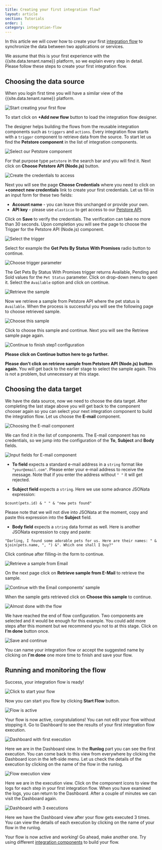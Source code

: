 ```yaml
---
title: Creating your first integration flow?
layout: article
section: Tutorials
order: 1
category: integration-flow
---
```


In this article we will cover how to create your first [integration flow](integration-flow) to synchronize the data between two applications or services.

We assume that this is your first experience with the {{site.data.tenant.name}} platform, so we explain every step in detail. Please follow these steps to create your first integration flow.

## Choosing the data source

When you login first time you will have a similar view of the {{site.data.tenant.name}} platform.

![Start creating your first flow](/assets/img/getting-started/first-flow/getting-started-flow-001.png "Start creating your first flow")

To start click on **+Add new flow** button to load the integration flow designer.

The designer helps building the flows from the reusable integration components such as `triggers` and `actions`. Every integration flow starts with a `trigger` component to retrieve data from the source. To start let us find the **Petstore component** in the list of integration components.

![Select our Petstore component](/assets/img/getting-started/first-flow/getting-started-flow-002.png "Select our Petstore component")

For that purpose type `petstore` in the search bar and you will find it. Next click on **Choose Petstore API (Node.js)** button.

![Create the credentials to access](/assets/img/getting-started/first-flow/getting-started-flow-003.png "Create the credentials to access")

Next you will see the page **Choose Credentials** where you need to click on **+connect new credentials** link to create your first credentials. Let us fill-in an input form for these two fields:
*   **Account name** - you can leave this unchanged or provide your own.
*   **API key** - please use `elasticio` to get access to our [Petstore API](https://petstore.elastic.io/docs/).

Click on **Save** to verify the credentials. The verification can take no more than 30 seconds. Upon completion you will see the page to choose the Trigger for the Petstore API (Node.js) component.

![Select the trigger](/assets/img/getting-started/first-flow/getting-started-flow-004.png "Select the trigger")

Select for example the **Get Pets By Status With Promises** radio button to continue.

![Choose trigger parameter](/assets/img/getting-started/first-flow/getting-started-flow-005.png "Choose trigger parameter")

The Get Pets By Status With Promises trigger returns Available, Pending and Sold values for the `Pet Status` parameter. Click on drop-down menu to open it. Select the `Available` option and click on continue.

![Retrieve the sample](/assets/img/getting-started/first-flow/getting-started-flow-006.png "Retrieve the sample")

Now we retrieve a sample from Petstore API where the pet status is `Available`. When the process is successful you will see the following page to choose retrieved sample.

![Choose this sample](/assets/img/getting-started/first-flow/getting-started-flow-007.png "Choose this sample")

Click to choose this sample and continue. Next you will see the Retrieve sample page again.

![Continue to finish step1 configuration](/assets/img/getting-started/first-flow/getting-started-flow-008.png "Continue to finish step1 configuration")

**Please click on Continue button here to go further.**

**Please don't click on retrieve sample from Petstore API (Node.js) button again.** You will get back to the earlier stage to select the sample again. This is not a problem, but unnecessary at this stage.

## Choosing the data target

We have the data source, now we need to choose the data target. After completing the last stage above you will get back to the component chooser again so you can select your next integration component to build the integration flow. Let us choose the **E-mail** component.

![Choosing the E-mail component](/assets/img/getting-started/first-flow/getting-started-flow-009.png "Choosing the E-mail component")

We can find it in the list of components. The E-mail component has no credentials, so we jump into the configuration of the **To**, **Subject** and **Body** fields.

![Input fields for E-mail component](/assets/img/getting-started/first-flow/getting-started-flow-010.png "Input fields for E-mail component")

*   **To field** expects a standard e-mail address in a `string` format like `"your@email.com"`. Please enter your e-mail address to receive the message. Note that if you enter the address without `" "` it will get rejected.

*   **Subject field** expects a `string`. Here we use some advance JSONata expression:
```
$count(pets.id) & " " & "new pets found"
```
Please note that we will not dive into JSONata at the moment, copy and paste this expression into the **Subject** field.

*   **Body field** expects a `string` data format as well. Here is another JSONata expression to copy and paste:
```
"Darling, I found some adorable pets for us. Here are their names: " & $join(pets.name, ", ") &". Which one shall I buy?"
```

Click continue after filling-in the form to continue.

![Retrieve a sample from Email](/assets/img/getting-started/first-flow/getting-started-flow-011.png "Retrieve a sample from Email")

On the next page click on **Retrieve sample from E-Mail** to retrieve the sample.

![Continue with the Email components' sample](/assets/img/getting-started/first-flow/getting-started-flow-012.png "Continue with the Email components' sample")

When the sample gets retrieved click on **Choose this sample** to continue.

![Almost done with the flow](/assets/img/getting-started/first-flow/getting-started-flow-013.png "Almost done with the flow")

We have reached the end of flow configuration. Two components are selected and it would be enough for this example. You could add more steps after this moment but we recommend you not to at this stage. Click on **I’m done** button once.

![Save and continue](/assets/img/getting-started/first-flow/getting-started-flow-014.png "Save and continue")

You can name your integration flow or accept the suggested name by clicking on **I'm done** one more time to finish and save your flow.


## Running and monitoring the flow

Success, your integration flow is ready!

![Click to start your flow](/assets/img/getting-started/first-flow/getting-started-flow-015.png "Click to start your flow")

Now you can start you flow by clicking **Start Flow** button.

![Flow is active](/assets/img/getting-started/first-flow/getting-started-flow-016.png "Flow is active")

Your flow is now active, congratulations! You can not edit your flow without stopping it. Go to Dashboard to see the results of your first integration flow execution.

![Dashboard with first execution](/assets/img/getting-started/first-flow/getting-started-flow-017.png "Dashboard with first execution")

Here we are in the Dashboard view. In the **Runlog** part you can see the first execution. You can come back to this view from everywhere by clicking the Dashboard icon in the left-side menu. Let us check the details of the execution by clicking on the name of the flow in the runlog.

![Flow execution view](/assets/img/getting-started/first-flow/getting-started-flow-018.png "Flow execution view")

Here we are in the execution view. Click on the component icons to view the logs for each step in your first integration flow. When you have examined the logs, you can return to the Dashboard. After a couple of minutes we can visit the Dashboard again.

![Dashboard with 3 executions](/assets/img/getting-started/first-flow/getting-started-flow-019.png "Dashboard with 3 executions")

Here we have the Dashboard view after your flow gets executed 3 times. You can view the details of each execution by clicking on the name of your flow in the runlog.

Your flow is now active and working! Go ahead, make another one. Try using different [integration components](integration-component) to build your flow.
